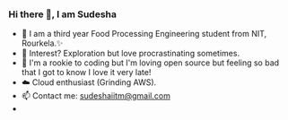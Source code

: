 ### Hi there 👋, I am Sudesha

<!--
**Sudesha-STR/Sudesha-STR** is a ✨ _special_ ✨ repository because its `README.md` (this file) appears on your GitHub profile.

Here are some ideas to get you started:

- 🔭 I’m currently working on ...
- 🌱 I’m currently learning ...
- 👯 I’m looking to collaborate on ...
- 🤔 I’m looking for help with ...
- 💬 Ask me about ...
- 📫 How to reach me: ...
- 😄 Pronouns: ...
- ⚡ Fun fact: ...
-->
- 👋  I am a third year Food Processing Engineering student from NIT, Rourkela.✨
- 👀 Interest? Exploration but love procrastinating sometimes.
- 🌱 I'm a rookie to coding but I'm loving open source but feeling so bad that I got to know I love it very late!
- ☁️ Cloud enthusiast (Grinding AWS).
- 📫 Contact me: sudeshaiitm@gmail.com
- 
